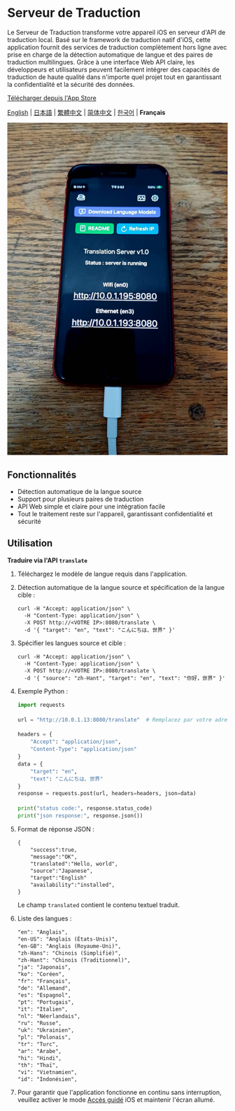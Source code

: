 # Serveur de Traduction

Le Serveur de Traduction transforme votre appareil iOS en serveur d'API de traduction local. Basé sur le framework de traduction natif d'iOS, cette application fournit des services de traduction complètement hors ligne avec prise en charge de la détection automatique de langue et des paires de traduction multilingues. Grâce à une interface Web API claire, les développeurs et utilisateurs peuvent facilement intégrer des capacités de traduction de haute qualité dans n'importe quel projet tout en garantissant la confidentialité et la sécurité des données.

[Télécharger depuis l'App Store](https://apps.apple.com/us/app/translation-server/id6751807201)

[English](README.md) | [日本語](README.ja.md) | [繁體中文](README.zh-TW.md) | [简体中文](README.zh-CN.md) | [한국어](README.ko.md) | **Français**

![image](image.jpg)

## Fonctionnalités

- Détection automatique de la langue source
- Support pour plusieurs paires de traduction
- API Web simple et claire pour une intégration facile
- Tout le traitement reste sur l'appareil, garantissant confidentialité et sécurité

## Utilisation

**Traduire via l'API `translate`**

1. Téléchargez le modèle de langue requis dans l'application.
2. Détection automatique de la langue source et spécification de la langue cible :
    ```
    curl -H "Accept: application/json" \
      -H "Content-Type: application/json" \
      -X POST http://<VOTRE IP>:8080/translate \
      -d '{ "target": "en", "text": "こんにちは、世界" }'
    ```

3. Spécifier les langues source et cible :
    ```
    curl -H "Accept: application/json" \
      -H "Content-Type: application/json" \
      -X POST http://<VOTRE IP>:8080/translate \
      -d '{ "source": "zh-Hant", "target": "en", "text": "你好，世界" }'
    ```

4. Exemple Python :
    ```python
    import requests

    url = "http://10.0.1.13:8080/translate"  # Remplacez par votre adresse IP

    headers = {
        "Accept": "application/json",
        "Content-Type": "application/json"
    }
    data = {
        "target": "en",
        "text": "こんにちは、世界"
    }
    response = requests.post(url, headers=headers, json=data)

    print("status code:", response.status_code)
    print("json response:", response.json())
    ```

5. Format de réponse JSON :
    ```
    {
        "success":true,
        "message":"OK",
        "translated":"Hello, world",
        "source":"Japanese",
        "target":"English"
        "availability":"installed",
    }
    ```
    Le champ `translated` contient le contenu textuel traduit.

6. Liste des langues :
    ```
    "en": "Anglais",
    "en-US": "Anglais (États-Unis)",
    "en-GB": "Anglais (Royaume-Uni)",
    "zh-Hans": "Chinois (Simplifié)",
    "zh-Hant": "Chinois (Traditionnel)",
    "ja": "Japonais",
    "ko": "Coréen",
    "fr": "Français",
    "de": "Allemand",
    "es": "Espagnol",
    "pt": "Portugais",
    "it": "Italien",
    "nl": "Néerlandais",
    "ru": "Russe",
    "uk": "Ukrainien",
    "pl": "Polonais",
    "tr": "Turc",
    "ar": "Arabe",
    "hi": "Hindi",
    "th": "Thaï",
    "vi": "Vietnamien",
    "id": "Indonésien",
    ```

7. Pour garantir que l'application fonctionne en continu sans interruption, veuillez activer le mode [Accès guidé](https://support.apple.com/fr-fr/111795) iOS et maintenir l'écran allumé.